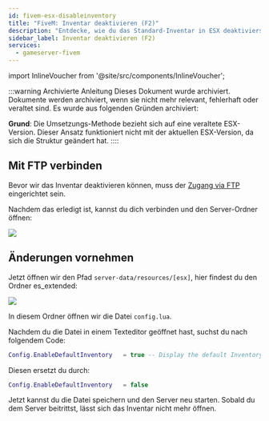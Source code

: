 ```yaml
---
id: fivem-esx-disableinventory
title: "FiveM: Inventar deaktivieren (F2)"
description: "Entdecke, wie du das Standard-Inventar in ESX deaktivierst, um dein Servererlebnis anzupassen → Jetzt mehr erfahren"
sidebar_label: Inventar deaktivieren (F2)
services:
  - gameserver-fivem
---
```


import InlineVoucher from '@site/src/components/InlineVoucher';



:::warning Archivierte Anleitung
Dieses Dokument wurde archiviert. Dokumente werden archiviert, wenn sie nicht mehr relevant, fehlerhaft oder veraltet sind. Es wurde aus folgenden Gründen archiviert:

**Grund**: Die Umsetzungs-Methode bezieht sich auf eine veraltete ESX-Version. Dieser Ansatz funktioniert nicht mit der aktuellen ESX-Version, da sich die Struktur geändert hat. 
::::

<InlineVoucher />

## Mit FTP verbinden

Bevor wir das Inventar deaktivieren können, muss der [Zugang via FTP](gameserver-ftpaccess.md) eingerichtet sein.

Nachdem das erledigt ist, kannst du dich verbinden und den Server-Ordner öffnen:

![](https://screensaver01.zap-hosting.com/index.php/s/GWPAB639GoYcybT/preview)


## Änderungen vornehmen

Jetzt öffnen wir den Pfad `server-data/resources/[esx]`, hier findest du den Ordner es_extended:

![](https://screensaver01.zap-hosting.com/index.php/s/6HLxaYmZgsQ5Qc5/preview)

In diesem Ordner öffnen wir die Datei `config.lua`.

Nachdem du die Datei in einem Texteditor geöffnet hast, suchst du nach folgendem Code:

```Lua
Config.EnableDefaultInventory   = true -- Display the default Inventory ( F2 )
```

Diesen ersetzt du durch:

```Lua
Config.EnableDefaultInventory   = false
```


Jetzt kannst du die Datei speichern und den Server neu starten. Sobald du dem Server beitrittst, lässt sich das Inventar nicht mehr öffnen.

<InlineVoucher />